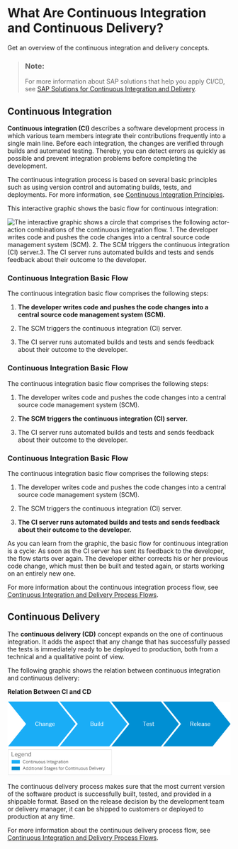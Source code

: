 <!-- loio5ba483a2c97b4ad5ab0148f4a6c5a9ee -->

# What Are Continuous Integration and Continuous Delivery?

Get an overview of the continuous integration and delivery concepts.

> ### Note:  
> For more information about SAP solutions that help you apply CI/CD, see [SAP Solutions for Continuous Integration and Delivery](https://help.sap.com/docs/CICD_OVERVIEW/8cacec64ed854b2a88e9a0973e0f97a2/e9fa320181124fa9808d4446a1bf69dd.html?version=Cloud).



<a name="loio5ba483a2c97b4ad5ab0148f4a6c5a9ee__section_tbx_vrn_lhb"/>

## Continuous Integration

**Continuous integration \(CI\)** describes a software development process in which various team members integrate their contributions frequently into a single main line. Before each integration, the changes are verified through builds and automated testing. Thereby, you can detect errors as quickly as possible and prevent integration problems before completing the development.

The continuous integration process is based on several basic principles such as using version control and automating builds, tests, and deployments. For more information, see [Continuous Integration Principles](continuous-integration-principles-30b2e1d.md#loio30b2e1d48f634b03a29733c9f88ef688).

This interactive graphic shows the basic flow for continuous integration:

![The interactive graphic shows a circle that comprises the following
							actor-action combinations of the continuous integration flow. 1. The
							developer writes code and pushes the code changes into a central source
							code management system (SCM). 2. The SCM triggers the continuous
							integration (CI) server.3. The CI server runs automated builds and tests
							and sends feedback about their outcome to the developer.](images/CI_Basic_Flow_ed5a772.png)



### Continuous Integration Basic Flow

The continuous integration basic flow comprises the following steps:

1.  **The developer writes code and pushes the code changes into a central source code management system \(SCM\).**

2.  The SCM triggers the continuous integration \(CI\) server.

3.  The CI server runs automated builds and tests and sends feedback about their outcome to the developer.




### Continuous Integration Basic Flow

The continuous integration basic flow comprises the following steps:

1.  The developer writes code and pushes the code changes into a central source code management system \(SCM\).

2.  **The SCM triggers the continuous integration \(CI\) server.**

3.  The CI server runs automated builds and tests and sends feedback about their outcome to the developer.




### Continuous Integration Basic Flow

The continuous integration basic flow comprises the following steps:

1.  The developer writes code and pushes the code changes into a central source code management system \(SCM\).

2.  The SCM triggers the continuous integration \(CI\) server.

3.  **The CI server runs automated builds and tests and sends feedback about their outcome to the developer.**


As you can learn from the graphic, the basic flow for continuous integration is a cycle: As soon as the CI server has sent its feedback to the developer, the flow starts over again. The developer either corrects his or her previous code change, which must then be built and tested again, or starts working on an entirely new one.

For more information about the continuous integration process flow, see [Continuous Integration and Delivery Process Flows](continuous-integration-and-delivery-process-flows-436c92c.md#loio436c92cdb53c40f788e6d60fd8dc9615).



<a name="loio5ba483a2c97b4ad5ab0148f4a6c5a9ee__section_bjh_rrn_lhb"/>

## Continuous Delivery

The **continuous delivery \(CD\)** concept expands on the one of continuous integration. It adds the aspect that any change that has successfully passed the tests is immediately ready to be deployed to production, both from a technical and a qualitative point of view.

The following graphic shows the relation between continuous integration and continuous delivery:

  
  
**Relation Between CI and CD**

![Relation Between CI and CD](images/CD_Basic_Flow_f569690.png "Relation Between CI and CD")

The continuous delivery process makes sure that the most current version of the software product is successfully built, tested, and provided in a shippable format. Based on the release decision by the development team or delivery manager, it can be shipped to customers or deployed to production at any time.

For more information about the continuous delivery process flow, see [Continuous Integration and Delivery Process Flows](continuous-integration-and-delivery-process-flows-436c92c.md#loio436c92cdb53c40f788e6d60fd8dc9615).

